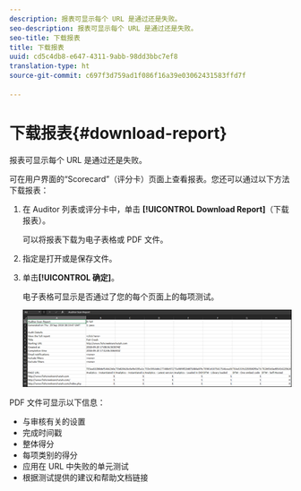 ```yaml
---
description: 报表可显示每个 URL 是通过还是失败。
seo-description: 报表可显示每个 URL 是通过还是失败。
seo-title: 下载报表
title: 下载报表
uuid: cd5c4db8-e647-4311-9abb-98dd3bbc7ef8
translation-type: ht
source-git-commit: c697f3d759ad1f086f16a39e03062431583ffd7f

---
```



# 下载报表{#download-report}

报表可显示每个 URL 是通过还是失败。

可在用户界面的“Scorecard”（评分卡）页面上查看报表。您还可以通过以下方法下载报表：

1. 在 Auditor 列表或评分卡中，单击 **[!UICONTROL Download Report]**（下载报表）。

   可以将报表下载为电子表格或 PDF 文件。
1. 指定是打开或是保存文件。

1. 单击&#x200B;**[!UICONTROL 确定]**。

   电子表格可显示是否通过了您的每个页面上的每项测试。

   ![](assets/sheet.png)

PDF 文件可显示以下信息：

* 与审核有关的设置
* 完成时间戳
* 整体得分
* 每项类别的得分
* 应用在 URL 中失败的单元测试
* 根据测试提供的建议和帮助文档链接
